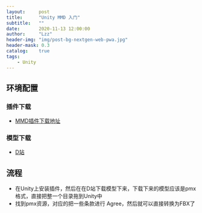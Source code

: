 ```yaml
---
layout:     post
title:      "Unity MMD 入门"
subtitle:   ""
date:       2020-11-13 12:00:00
author:     "Lzz"
header-img: "img/post-bg-nextgen-web-pwa.jpg"
header-mask: 0.3
catalog:    true
tags:
    - Unity
---
```


## 环境配置
### 插件下载
- [MMD插件下载地址](http://stereoarts.jp/)

### 模型下载
- [D站](https://www.deviantart.com/)

## 流程
- 在Unity上安装插件，然后在在D站下载模型下来，下载下来的模型应该是pmx格式，直接把整一个目录拖到Unity中
- 找到pmx资源，对应的把一些条款进行 Agree，然后就可以直接转换为FBX了



